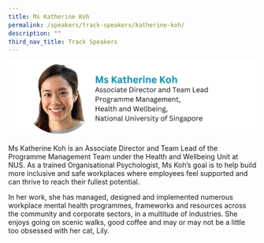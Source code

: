 ```yaml
---
title: Ms Katherine Koh
permalink: /speakers/track-speakers/katherine-koh/
description: ""
third_nav_title: Track Speakers
---
```

<div style="display: flex; flex-wrap: wrap;">
  <div style="flex-basis: 100%; max-width: 100%;">
    <img alt="track speakers 1" src="/images/SpeakersPhoto/katherinekoh.png">
  </div>
</div>

Ms Katherine Koh is an Associate Director and Team Lead of the Programme Management Team under the Health and Wellbeing Unit at NUS. As a trained Organisational Psychologist, Ms Koh’s goal is to help build more inclusive and safe workplaces where employees feel supported and can thrive to reach their fullest potential.

In her work, she has managed, designed and implemented numerous workplace mental health programmes, frameworks and resources across the community and corporate sectors, in a multitude of industries. She enjoys going on scenic walks, good coffee and may or may not be a little too obsessed with her cat, Lily.


